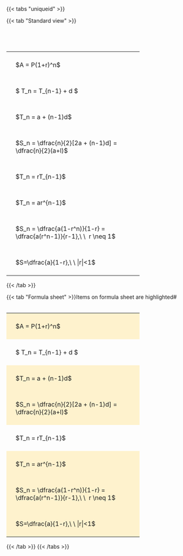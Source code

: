 ---
---

{{< tabs "uniqueid" >}}

{{< tab "Standard view" >}}

#  
<br>
<style type="text/css">
#T_91a07 th.col_heading {
  text-align: left;
  font-size: 1em;
}
#T_91a07 td {
  text-align: left;
  font-size: 1em;
  padding: 1.5em;
}
#T_91a07_row0_col0, #T_91a07_row1_col0, #T_91a07_row2_col0, #T_91a07_row3_col0, #T_91a07_row4_col0, #T_91a07_row5_col0, #T_91a07_row6_col0, #T_91a07_row7_col0 {
  width: 300px;
  white-space: pre-wrap;
}
</style>
<table id="T_91a07">
  <thead>
  </thead>
  <tbody>
    <tr>
      <td id="T_91a07_row0_col0" class="data row0 col0" >$A = P(1+r)^n$</td>
    </tr>
    <tr>
      <td id="T_91a07_row1_col0" class="data row1 col0" >$ T_n = T_{n-1} + d $</td>
    </tr>
    <tr>
      <td id="T_91a07_row2_col0" class="data row2 col0" >$T_n = a + (n-1)d$</td>
    </tr>
    <tr>
      <td id="T_91a07_row3_col0" class="data row3 col0" >$S_n = \dfrac{n}{2}[2a + (n-1)d] = \dfrac{n}{2}(a+l)$</td>
    </tr>
    <tr>
      <td id="T_91a07_row4_col0" class="data row4 col0" >$T_n = rT_{n-1}$</td>
    </tr>
    <tr>
      <td id="T_91a07_row5_col0" class="data row5 col0" >$T_n = ar^{n-1}$</td>
    </tr>
    <tr>
      <td id="T_91a07_row6_col0" class="data row6 col0" >$S_n = \dfrac{a(1-r^n)}{1-r} = \dfrac{a(r^n-1)}{r-1},\ \  r \neq 1$</td>
    </tr>
    <tr>
      <td id="T_91a07_row7_col0" class="data row7 col0" >$S=\dfrac{a}{1-r},\ \ |r|<1$</td>
    </tr>
  </tbody>
</table>
{{< /tab >}}

{{< tab "Formula sheet" >}}Items on formula sheet are highlighted#  
<br>
<style type="text/css">
#T_8b5f0 th.col_heading {
  text-align: left;
  font-size: 1em;
}
#T_8b5f0 td {
  text-align: left;
  font-size: 1em;
  padding: 1.5em;
}
#T_8b5f0_row0_col0, #T_8b5f0_row2_col0, #T_8b5f0_row3_col0, #T_8b5f0_row5_col0, #T_8b5f0_row6_col0, #T_8b5f0_row7_col0 {
  width: 300px;
  background-color: rgba(255,194,10, 0.2);
  white-space: pre-wrap;
}
#T_8b5f0_row1_col0, #T_8b5f0_row4_col0 {
  width: 300px;
  white-space: pre-wrap;
}
</style>
<table id="T_8b5f0">
  <thead>
  </thead>
  <tbody>
    <tr>
      <td id="T_8b5f0_row0_col0" class="data row0 col0" >$A = P(1+r)^n$</td>
    </tr>
    <tr>
      <td id="T_8b5f0_row1_col0" class="data row1 col0" >$ T_n = T_{n-1} + d $</td>
    </tr>
    <tr>
      <td id="T_8b5f0_row2_col0" class="data row2 col0" >$T_n = a + (n-1)d$</td>
    </tr>
    <tr>
      <td id="T_8b5f0_row3_col0" class="data row3 col0" >$S_n = \dfrac{n}{2}[2a + (n-1)d] = \dfrac{n}{2}(a+l)$</td>
    </tr>
    <tr>
      <td id="T_8b5f0_row4_col0" class="data row4 col0" >$T_n = rT_{n-1}$</td>
    </tr>
    <tr>
      <td id="T_8b5f0_row5_col0" class="data row5 col0" >$T_n = ar^{n-1}$</td>
    </tr>
    <tr>
      <td id="T_8b5f0_row6_col0" class="data row6 col0" >$S_n = \dfrac{a(1-r^n)}{1-r} = \dfrac{a(r^n-1)}{r-1},\ \  r \neq 1$</td>
    </tr>
    <tr>
      <td id="T_8b5f0_row7_col0" class="data row7 col0" >$S=\dfrac{a}{1-r},\ \ |r|<1$</td>
    </tr>
  </tbody>
</table>
{{< /tab >}}
{{< /tabs >}}